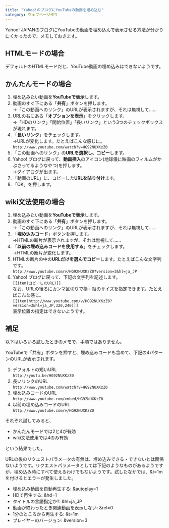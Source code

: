 ```yaml
---
title: "Yahoo!のブログにYouTubeの動画を埋め込む"
category: ウェブページ作り
---
```


Yahoo! JAPANのブログにYouTubeの動画を埋め込んで表示させる方法が分かりにくかったので、メモしておきます。

## HTMLモードの場合

デフォルトのHTMLモードだと、YouTube動画の埋め込みはできないようです。

## かんたんモードの場合

1. 埋め込みたい動画を**YouTubeで表示**します。
1. 動画のすぐ下にある「**共有**」ボタンを押します。  
   →「この動画へのリンク」のURLが表示されますが、それは無視して……
1. URLの右にある「**オプションを表示**」をクリックします。  
   →「HDのリンク」「開始位置」「長いリンク」という3つのチェックボックスが現れます。
1. 「**長いリンク**」をチェックします。  
   →URLが変化します。たとえばこんな感じに。  
   `http://www.youtube.com/watch?v=HG92NUXKzZ0`
1. 「この動画へのリンク」の**URLを選択し、コピー**します。
1. Yahoo! ブログに戻って、**動画挿入**のアイコン(地球儀に映画のフィルムがかぶさってるようなやつ)を押します。  
   →ダイアログが出ます。
1. 「動画のURL」に、コピーした**URLを貼り付け**ます。
1. 「OK」を押します。

## wiki文法使用の場合

1. 埋め込みたい動画を**YouTubeで表示**します。
1. 動画のすぐ下にある「**共有**」ボタンを押します。  
   →「この動画へのリンク」のURLが表示されますが、それは無視して……
1. 「**埋め込みコード**」ボタンを押します。  
   →HTMLの断片が表示されますが、それは無視して……
1. 「**以前の埋め込みコードを使用する**」をチェックします。  
   →HTMLの断片が変化します。
1. HTMLの断片の中の**URLだけを選んでコピー**します。たとえばこんな文字列です。  
   `http://www.youtube.com/v/HG92NUXKzZ0?version=3&hl=ja_JP`
1. Yahoo! ブログに戻って、下記の文字列を記述します。  
   `[[item(コピーしたURL)]]`  
   なお、URLの後ろにカンマ区切りで横・縦のサイズを指定できます。たとえばこんな感じ。  
   `[[item(http://www.youtube.com/v/HG92NUXKzZ0?version=3&hl=ja_JP,320,240)]]`  
   表示位置の指定はできないようです。

## 補足

以下はいろいろ試したときのメモで、手順ではありません。

YouTubeで「共有」ボタンを押すと、埋め込みコードも含めて、下記の4パターンのURLが表示されます。

1. デフォルトの短いURL  
   `http://youtu.be/HG92NUXKzZ0`
1. 長いリンクのURL  
   `http://www.youtube.com/watch?v=HG92NUXKzZ0`
1. 埋め込みコードのURL  
   `http://www.youtube.com/embed/HG92NUXKzZ0`
1. 以前の埋め込みコードのURL  
   `http://www.youtube.com/v/HG92NUXKzZ0`

それぞれ試してみると、

- かんたんモードでは2と4が有効
- wiki文法使用では4のみ有効

という結果でした。

URLの後のリクエストパラメータの有無は、埋め込みできる・できないとは関係ないようです。リクエストパラメータとしては下記のようなものがあるようですが、埋め込み時にすべて使えるわけでもないようです。試したなかでは、&t=1mを付けるとエラーが発生しました。

- 埋め込み動画を自動再生する: &autoplay=1
- HDで再生する: &hd=1
- タイトルの言語指定か?: &hl=ja_JP
- 動画が終わったとき関連動画を表示しない: &rel=0
- 1分のところから再生する: &t=1m
- プレイヤーのバージョン: &version=3
